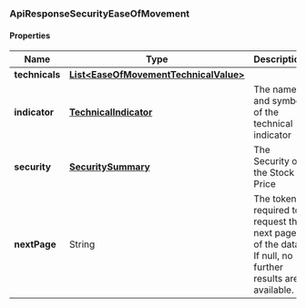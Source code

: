 
[//]: # (CLASS:ApiResponseSecurityEaseOfMovement)

[//]: # (KIND:object)

### ApiResponseSecurityEaseOfMovement

#### Properties

[//]: # (START_DEFINITION)

Name | Type | Description
------------ | ------------- | -------------
**technicals** | [**List&lt;EaseOfMovementTechnicalValue&gt;**](EaseOfMovementTechnicalValue.md) |  &nbsp;
**indicator** | [**TechnicalIndicator**](TechnicalIndicator.md) | The name and symbol of the technical indicator &nbsp;
**security** | [**SecuritySummary**](SecuritySummary.md) | The Security of the Stock Price &nbsp;
**nextPage** | String | The token required to request the next page of the data. If null, no further results are available. &nbsp;

[//]: # (END_DEFINITION)


[//]: # (CONTAINED_CLASS:EaseOfMovementTechnicalValue)


[//]: # (CONTAINED_CLASS:TechnicalIndicator)


[//]: # (CONTAINED_CLASS:SecuritySummary)





